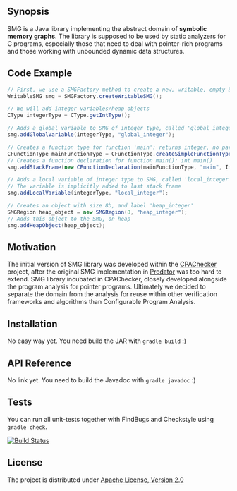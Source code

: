 ## Synopsis

SMG is a Java library implementing the abstract domain of **symbolic memory graphs**. The library is supposed to be
used by static analyzers for C programs, especially those that need to deal with pointer-rich programs and those working
with unbounded dynamic data structures.

## Code Example
```java
// First, we use a SMGFactory method to create a new, writable, empty SMG
WritableSMG smg = SMGFactory.createWritableSMG();

// We will add integer variables/heap objects
CType integerType = CType.getIntType();

// Adds a global variable to SMG of integer type, called 'global_integer'
smg.addGlobalVariable(integerType, "global_integer");

// Creates a function type for function 'main': returns integer, no parameters
CFunctionType mainFunctionType = CFunctionType.createSimpleFunctionType(integerType);
// Creates a function declaration for function main(): int main()
smg.addStackFrame(new CFunctionDeclaration(mainFunctionType, "main", ImmutableList.of()));

// Adds a local variable of integer type to SMG, called 'local_integer'
// The variable is implicitly added to last stack frame
smg.addLocalVariable(integerType, "local_integer");

// Creates an object with size 8b, and label 'heap_integer'
SMGRegion heap_object = new SMGRegion(8, "heap_integer");
// Adds this object to the SMG, on heap
smg.addHeapObject(heap_object);
```

## Motivation

The initial version of SMG library was developed within the [CPAChecker](http://cpachecker.sosy-lab.org/) project, after
the original SMG implementation in [Predator](http://www.fit.vutbr.cz/research/groups/verifit/tools/predator/) was too
hard to extend. SMG library incubated in CPAChecker, closely developed alongside the program analysis for pointer
programs. Ultimately we decided to separate the domain from the analysis for reuse within other verification frameworks
and algorithms than Configurable Program Analysis.

## Installation

No easy way yet. You need build the JAR with `gradle build` :)

## API Reference

No link yet. You need to build the Javadoc with `gradle javadoc` :)


## Tests

You can run all unit-tests together with FindBugs and Checkstyle using `gradle check`.

[![Build Status](https://travis-ci.org/petr-muller/smg.svg?branch=master)](https://travis-ci.org/VeriFIT/smg)

## License

The project is distributed under [Apache License, Version 2.0](http://www.apache.org/licenses/LICENSE-2.0)
